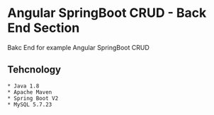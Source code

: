 # Angular SpringBoot CRUD - Back End Section
Bakc End for example Angular SpringBoot CRUD

## Tehcnology
```
* Java 1.8
* Apache Maven
* Spring Boot V2
* MySQL 5.7.23
```
